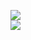 [![](https://img.shields.io/badge/Made%20With-Github%20Spray-lightgrey.svg?style=for-the-badge&logo=github)](https://github.com/Annihil/github-spray#24228)  
[![](https://i.imgur.com/2DrTn0Z.gif)](https://github.com/Annihil/github-spray)